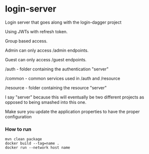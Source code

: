# login-server
Login server that goes along with the login-dagger project

Using JWTs with refresh token.

Group based access. 

Admin can only access /admin endpoints.

Guest can only access /guest endpoints.

/auth - folder containing the authentication "server"

/common - common services used in /auth and /resource

/resource - folder containing the resource "server"

I say "server" because this will eventually be two different projects as opposed to being smashed into this one.

Make sure you update the application properties to have the proper configuration


### How to run
```
mvn clean package
docker build --tag=name .
docker run --network host name

```

